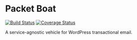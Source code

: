 # Packet Boat

[![Build Status](https://travis-ci.org/bight/packetboat.svg?branch=development)](https://travis-ci.org/bight/packetboat
)
[![Coverage Status](https://codecov.io/gh/bight/packetboat/branch/development/graph/badge.svg)](https://codecov.io/gh/bight/packetboat)

A service-agnostic vehicle for WordPress transactional email.
